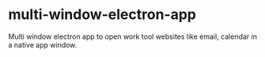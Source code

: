 # multi-window-electron-app
Multi window electron app to open work tool websites like email, calendar in a native app window.
